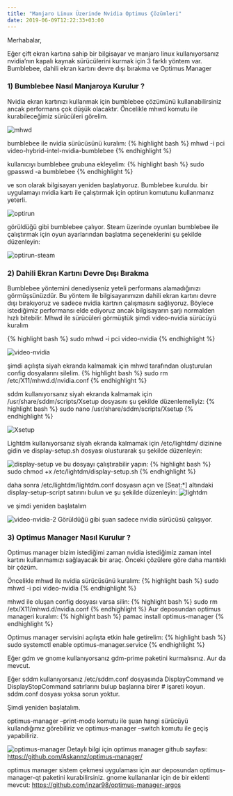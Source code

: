 ```yaml
---
title: "Manjaro Linux Üzerinde Nvidia Optimus Çözümleri"
date: 2019-06-09T12:22:33+03:00
---
```


Merhabalar,

Eğer çift ekran kartına sahip bir bilgisayar ve manjaro linux kullanıyorsanız nvidia’nın kapalı kaynak sürücülerini kurmak için 3 farklı yöntem var.
Bumblebee, dahili ekran kartını devre dışı bırakma ve Optimus Manager

### 1) Bumblebee Nasıl Manjaroya Kurulur ?

Nvidia ekran kartınızı kullanmak için bumblebee çözümünü kullanabilirsiniz ancak performans çok düşük olacaktır.
Öncelikle mhwd komutu ile kurabileceğimiz sürücüleri görelim.

![mhwd](https://i.hizliresim.com/3ORr3O.png)

bumblebee ile nvidia sürücüsünü kuralım:
{% highlight bash %}
mhwd -i pci video-hybrid-intel-nvidia-bumblebee
{% endhighlight  %}

kullanıcıyı bumblebee grubuna ekleyelim:
{%  highlight bash %}
sudo gpasswd -a <USER> bumblebee
{% endhighlight %}

ve son olarak bilgisayarı yeniden başlatıyoruz.
Bumblebee kuruldu. bir uygulamayı nvidia kartı ile çalıştırmak için optirun komutunu kullanmanız yeterli.

![optirun](https://i.hizliresim.com/BORXaj.png)

görüldüğü gibi bumblebee çalıyor.
Steam üzerinde oyunları bumblebee ile çalıştırmak için oyun ayarlarından başlatma seçeneklerini şu şekilde düzenleyin:

![optirun-steam](https://i.hizliresim.com/GZpnZy.png)

### 2) Dahili Ekran Kartını Devre Dışı Bırakma

Bumblebee yöntemini denediyseniz yeteli performans alamadığınızı görmüşsünüzdür. Bu yöntem ile bilgisayarımızın dahili ekran kartını devre dışı bırakıyoruz ve sadece nvidia kartnın çalışmasını sağlıyoruz.
Böylece istediğimiz performansı elde ediyoruz ancak bilgisayarın şarjı normalden hızlı bitebilir.
Mhwd ile sürücüleri görmüştük şimdi video-nvidia sürücüyü kuralım

{% highlight bash %}
sudo mhwd -i pci video-nvidia
{% endhighlight %}

![video-nvidia](https://i.hizliresim.com/nb5Po0.png)

şimdi açılışta siyah ekranda kalmamak için mhwd tarafından oluşturulan config dosyalarını silelim.
{% highlight bash %}
sudo rm /etc/X11/mhwd.d/nvidia.conf
{% endhighlight %}

sddm kullanıyorsanız siyah ekranda kalmamak için /usr/share/sddm/scripts/Xsetup dosyasını şu şekilde düzenlemeliyiz:
{% highlight bash %}
sudo nano /usr/share/sddm/scripts/Xsetup
{% endhighlight %}

![Xsetup](https://i.hizliresim.com/gP4lR3.png)

Lightdm kullanıyorsanız siyah ekranda kalmamak için /etc/lightdm/ dizinine gidin ve display-setup.sh dosyası olusturarak şu şekilde düzenleyin:

![display-setup](https://i.hizliresim.com/XbDWj7.png)
ve bu dosyayı çalıştırabilir yapın:
{% highlight bash %}
sudo chmod +x /etc/lightdm/display-setup.sh
{% endhighlight %}

daha sonra /etc/lightdm/lightdm.conf dosyasın açın ve [Seat:*] altındaki display-setup-script satırını bulun ve şu şekilde düzenleyin:
![lightdm](https://i.hizliresim.com/zG2R1Y.png)

ve şimdi yeniden başlatalım

![video-nvidia-2](https://i.hizliresim.com/kM1raW.png)
Görüldüğü gibi şuan sadece nvidia sürücüsü çalışıyor.

### 3) Optimus Manager Nasıl Kurulur ?

Optimus manager bizim istediğimi zaman nvidia istediğimiz zaman intel kartını kullanmamızı sağlayacak bir araç. Önceki çözülere göre daha mantıklı bir çözüm.

Öncelikle mhwd ile nvidia sürücüsünü kuralım:
{% highlight bash %}
sudo mhwd -i pci video-nvidia
{% endhighlight %}

mhwd ile oluşan config dosyası varsa silin:
{% highlight bash %}
sudo rm /etx/X11/mhwd.d/nvidia.conf
{% endhighlight %}
Aur deposundan optimus manageri kuralım:
{% highlight bash %}
pamac install optimus-manager
{% endhighlight %}

Optimus manager servisini açılışta etkin hale getirelim:
{% highlight bash %}
sudo systemctl enable optimus-manager.service
{% endhighlight %}

Eğer gdm ve gnome kullanıyorsanız gdm-prime paketini kurmalısınız. Aur da mevcut.

Eğer sddm kullanıyorsanız /etc/sddm.conf dosyasında DisplayCommand ve DisplayStopCommand satırlarını bulup başlarına birer # işareti koyun.
sddm.conf dosyası yoksa sorun yoktur.

Şimdi yeniden başlatalım.

optimus-manager –print-mode komutu ile şuan hangi sürücüyü kullandığımız görebiliriz ve optimus-manager –switch komutu ile geçiş yapabiliriz.

![optimus-manager](https://i.hizliresim.com/Z5ANaa.png)
Detaylı bilgi için optimus manager github sayfası: <https://github.com/Askannz/optimus-manager/>

optimus manager sistem çekmesi uygulaması için aur deposundan optimus-manager-qt paketini kurabilirsiniz.
gnome kullananlar için de bir eklenti mevcut: <https://github.com/inzar98/optimus-manager-argos>   
